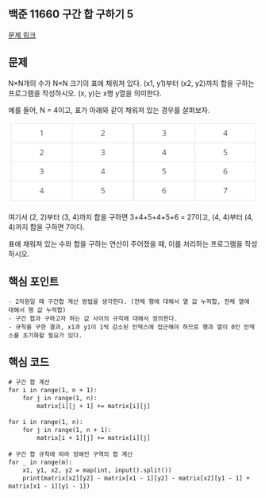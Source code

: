 ## 백준 11660 구간 합 구하기 5
[문제 링크](https://www.acmicpc.net/problem/11660)

## 문제
N×N개의 수가 N×N 크기의 표에 채워져 있다. (x1, y1)부터 (x2, y2)까지 합을 구하는 프로그램을 작성하시오. (x, y)는 x행 y열을 의미한다.

예를 들어, N = 4이고, 표가 아래와 같이 채워져 있는 경우를 살펴보자.

![image](./image.PNG)

여기서 (2, 2)부터 (3, 4)까지 합을 구하면 3+4+5+4+5+6 = 27이고, (4, 4)부터 (4, 4)까지 합을 구하면 7이다.

표에 채워져 있는 수와 합을 구하는 연산이 주어졌을 때, 이를 처리하는 프로그램을 작성하시오.

## 핵심 포인트
```
- 2차원일 때 구간합 계산 방법을 생각한다. (전체 행에 대해서 열 값 누적합, 전체 열에 대해서 행 값 누적합)
- 구간 합과 구하고자 하는 값 사이의 규칙에 대해서 정의한다.
- 규칙을 구한 결과, x1과 y1이 1씩 감소된 인덱스에 접근해야 하므로 행과 열이 0인 인덱스를 초기화할 필요가 있다. 
```

## 핵심 코드
```
# 구간 합 계산
for i in range(1, n + 1):
    for j in range(1, n):
        matrix[i][j + 1] += matrix[i][j]

for i in range(1, n):
    for j in range(1, n + 1):
        matrix[i + 1][j] += matrix[i][j]

# 구간 합 규칙에 따라 정해진 구역의 합 계산
for _ in range(m):
    x1, y1, x2, y2 = map(int, input().split())
    print(matrix[x2][y2] - matrix[x1 - 1][y2] - matrix[x2][y1 - 1] + matrix[x1 - 1][y1 - 1])
```
